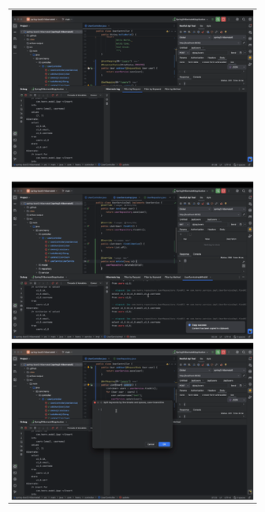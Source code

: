 <table>
    <tr>
        <td><img src="pictures/hibernate_log_0.gif" alt=""></td>
    </tr>
    <tr>
        <td><img src="pictures/hibernate_log_1.gif" alt=""></td>
    </tr>
    <tr>
        <td><img src="pictures/hibernate_log_2.gif" alt=""></td>
    </tr>
    <tr>
        <td><img src="pictures/hibernate_log_3.gif" alt=""></td>
    </tr>
</table>
